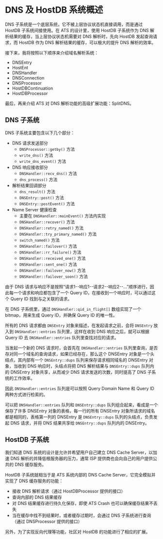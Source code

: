# DNS 及 HostDB 系统概述

DNS 子系统是一个底层系统，它不被上层协议状态机直接调用，而是通过 HostDB 子系统间接使用。在 ATS 的设计里，使用 HostDB 子系统作为 DNS 解析结果的缓存，当上层协议状态机需要对 DNS 解析时，先向 HostDB 发起查询请求，而 HostDB 作为 DNS 解析结果的缓存，可以极大的提升 DNS 解析的效率。

接下来，我将按照以下顺序来介绍域名解析系统：

- DNSEntry
- HostEnt
- DNSHandler
- DNSConnection
- DNSProcessor
- HostDBContinuation
- HostDBProcessor

最后，再来介绍 ATS 对 DNS 解析功能的高级扩展功能：SplitDNS。

## DNS 子系统

DNS 子系统主要包含以下几个部分：

- DNS 请求发送部分
  - `DNSProcessor::getby()` 方法
  - `write_dns()` 方法
  - `write_dns_event()` 方法
- DNS 响应接收部分
  - `DNSHandler::recv_dns()` 方法
  - `dns_process()` 方法
- 解析结果回调部分
  - `dns_result()` 方法
  - `DNSEntry::post()` 方法
  - `DNSEntry::postEvent()` 方法
- Name Server 健康检查
  - 主要在 `DNSHandler::mainEvent()` 方法内实现
  - `DNSHandler::recover()` 方法
  - `DNSHandler::retry_named()` 方法
  - `DNSHandler::try_primary_named()` 方法
  - `switch_named()` 方法
  - `DNSHandler::failover()` 方法
  - `DNSHandler::rr_failure()` 方法
  - `DNSHandler::received_one()` 方法
  - `DNSHandler::sent_one()` 方法
  - `DNSHandler::failover_now()` 方法
  - `DNSHandler::failover_soon()` 方法

由于 DNS 请求与响应不是按照“请求1--响应1--请求2--响应2--...”顺序进行，因此每一个请求和响应都包含了一个 Query ID，在接收到一个响应时，可以通过这个 Query ID 找到与之关联的请求。

在 DNS 子系统里，通过 `DNSHandler::qid_in_flight[]` 数组实现了一个 bitmap，用来生成 Query ID，并确保 Query ID 的唯一性。

所有的 DNS 请求都由 `DNSEntry` 对象来描述，在发起请求之前，会将 `DNSEntry` 放入到 `DNSHandler::entries` 队列里，这样在收到 DNS 响应之后，就可以根据 Query ID 去 `DNSHandler::entries` 队列里查找对应的请求。

当发起一个新的 DNS 请求时，会首先在 `DNSHandler::entries` 队列里查询，是否存对同一个域名的查询请求，如果已经存在，那么这个 DNSEntry 对象是一个头结点，其内部有一个 `DNSEntry::dups` 队列来保存请求相同域名的 DNSEntry 对象，当收到 DNS 响应时，头结点将把 DNS 解析结果与 `DNSEntry::dups` 队列内的 DNSEntry 对象共享，从而减少 DNS 请求发送的次数，同时提高了 DNS 子系统的工作效率。

因此 `DNSHandler::entries` 队列是可以按照 Query Domain Name 和 Query ID 两种方式进行检索的。

可以把 `DNSHandler::entries` 队列和 `DNSEntry::dups` 队列组合起来，看成是一个保存了许多 DNSEntry 对象的表格，每一行的所有 DNSEntry 对象所请求的域名都是相同的，表格第一列的 DNSEntry 是 `DNSEntry::dups` 队列的头结点，负责发起 DNS 请求，并将 DNS 结果共享给 `DNSEntry::dups` 队列内的 DNSEntry。


## HostDB 子系统

我们知道 DNS 系统的设计是允许并希望用户自己建立 DNS Cache Server，以加速 DNS 解析的并降低根服务器的压力，通常 ISP 提供商也会向自己的用户提供公共的 DNS 缓存服务。

HostDB 子系统就相当于是 ATS 系统内部的 DNS Cache Server，它完全模拟并实现了 DNS 缓存服务的功能：

- 接收 DNS 解析请求（通过 HostDBProcessor 提供的接口）
- 查询内部的 DNS 结果缓存
- 对 DNS 结果缓存进行持久化保存，即使 ATS Crash 也可以确保缓存结果不丢失
- 当在缓存中找不到结果时，或者缓存过期时，会通过 DNS 子系统进行查询（通过 DNSProcessor 提供的接口）

另外，为了实现反向代理等功能，社区对 HostDB 的功能进行了相应的扩展。




